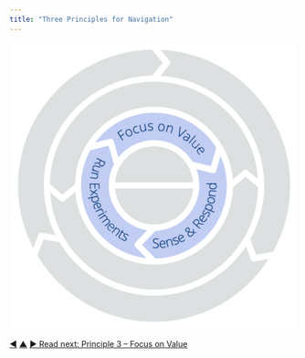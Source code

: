 ```yaml
---
title: "Three Principles for Navigation"
---
```




![Three Principles for Navigation: Focus on Value – Sense & Respond – Run Experiments](img/csf/csf-light-navigation.png)


<div class="bottom-nav">
<a href="develop-strategy.html" title="Back to: Principle 2 – Develop Strategy">◀</a> <a href="csf.html" title="Up: A Common Sense Framework for Organizations and Teams">▲</a> <a href="focus-on-value.html" title="Read next: Principle 3 – Focus on Value">▶ Read next: Principle 3 – Focus on Value</a>
</div>


<script type="text/javascript">
Mousetrap.bind('g n', function() {
    window.location.href = 'focus-on-value.html';
    return false;
});
</script>

